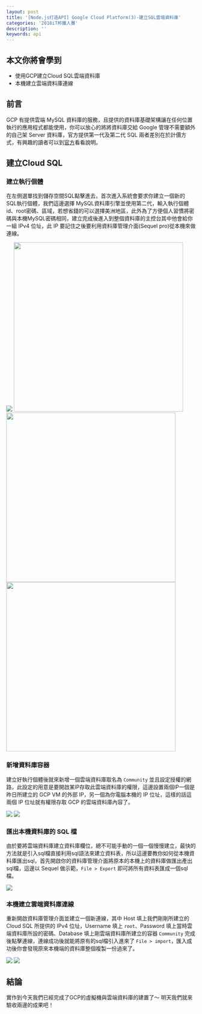 ```yaml
---
layout: post
title: '[Node.js打造API] Google Cloud Platform(3)-建立SQL雲端資料庫'
categories: '2018iT邦鐵人賽'
description: ''
keywords: api
---
```


## 本文你將會學到
- 使用GCP建立Cloud SQL雲端資料庫
- 本機建立雲端資料庫連線

## 前言
GCP 有提供雲端 MySQL 資料庫的服務，且提供的資料庫基礎架構讓在任何位置執行的應用程式都能使用，你可以放心的將將資料庫交給 Google 管理不需要額外的自己架 Server 資料庫，官方提供第一代及第二代 SQL 兩者差別在於計價方式，有興趣的讀者可以到[官方](https://cloud.google.com/sql/?hl=zh-tw)看看說明。

## 建立Cloud SQL

### 建立執行個體
在左側選單找到儲存空間SQL點擊進去，首次進入系統會要求你建立一個新的 SQL執行個體，我們這邊選擇 MySQL資料庫引擎並使用第二代，輸入執行個體id、root密碼、區域，若想省錢的可以選擇美洲地區，此外為了方便個人習慣將密碼與本機MySQL密碼相同，建立完成後進入到整個資料庫的主控台其中他會給你一組 IPv4 位址，此 IP 要記住之後要利用資料庫管理介面(Sequel pro)從本機來做連線。

<img src="/images/posts/it2018/img1070120-1.png">
<img src="/images/posts/it2018/img1070120-2.png" width="450">
<img src="/images/posts/it2018/img1070120-3.png" width="450">
<img src="/images/posts/it2018/img1070120-4.png" width="450">

### 新增資料庫容器
建立好執行個體後就來新增一個雲端資料庫取名為 `Community` 並且設定授權的網路，此設定的用意是要開啟某IP存取此雲端資料庫的權限，這邊設置兩個IP一個是昨日所建立的 GCP VM 的外部 IP，另一個為你電腦本機的 IP 位址，這樣的話這兩個 IP 位址就有權限存取 GCP 的雲端資料庫內容了。

<img src="/images/posts/it2018/img1070120-5.png">
<img src="/images/posts/it2018/img1070120-6.png">

### 匯出本機資料庫的 SQL 檔
由於要將雲端資料庫建立資料庫欄位，總不可能手動的一個一個慢慢建立，最快的方法就是引入sql檔直接利用sql語法來建立資料表，所以這邊要教你如何從本機資料庫匯出sql，首先開啟你的資料庫管理介面將原本的本機上的資料庫做匯出產出sql檔，這邊以 Sequel 做示範，`File > Export` 即可將所有資料表匯成一個sql檔。

<img src="/images/posts/it2018/img1070120-7.png">

### 本機建立雲端資料庫連線
重新開啟資料庫管理介面並建立一個新連線，其中 Host 填上我們剛剛所建立的 Cloud SQL 所提供的 IPv4 位址，Username 填上 `root`、Password 填上當時雲端資料庫所設的密碼、Database 填上剛雲端資料庫所建立的容器 `Community` 完成後點擊連線，連線成功後就能將原有的sql檔引入進來了 `File > import`，匯入成功後你會發現原來本機端的資料庫整個複製一份過來了。

<img src="/images/posts/it2018/img1070120-8.png">
<img src="/images/posts/it2018/img1070120-9.png">

## 結論
實作到今天我們已經完成了GCP的虛擬機與雲端資料庫的建置了～
明天我們就來驗收兩邊的成果吧！
